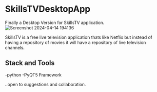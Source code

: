 # SkillsTVDesktopApp
Finally a Desktop Version for SkillsTV application.
![Screenshot 2024-04-14 194136](https://github.com/skills59/SkillsTVDesktopApp/assets/56154525/beea538d-f554-43e4-9f73-bb73ee3f6f56)

SkillsTV is a free live television application thats like Netflix but instead of 
having a repository of movies it will have a repository of live television channels.

## Stack and Tools
-python
-PyQT5 Framework

..open to suggestions and collaboration.
